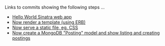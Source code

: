 Links to commits showing the following steps ...

 - [Hello World Sinatra web app](https://github.com/remi/actw-carpool/commit/b64b6c85540bed206f295130d3dc7a211f57a5c0)
 - [Now render a template (using ERB)](https://github.com/remi/actw-carpool/commit/3d63aaf08d06339193133949985fa4314dedc65e)
 - [Now serve a static file, eg. CSS](https://github.com/remi/actw-carpool/commit/0de85a931ce5d6b157306ee0a29d6d9e437d6c15)
 - [Now create a MongoDB "Posting" model and show listing and creating postings](https://github.com/remi/actw-carpool/commit/29d0f683f0b9974c0a27e2751f218edae055cca6)
